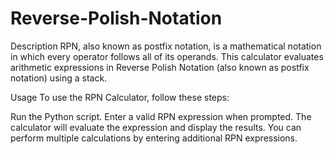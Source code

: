 # Reverse-Polish-Notation
Description
RPN, also known as postfix notation, is a mathematical notation in which every operator follows all of its operands. 
This calculator evaluates arithmetic expressions in Reverse Polish Notation (also known as postfix notation) using a stack.

Usage
To use the RPN Calculator, follow these steps:

Run the Python script.
Enter a valid RPN expression when prompted.
The calculator will evaluate the expression and display the results.
You can perform multiple calculations by entering additional RPN expressions.
